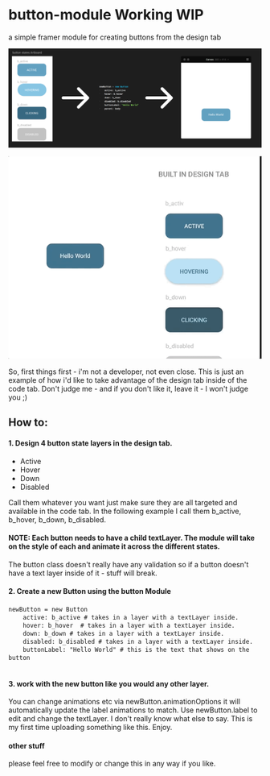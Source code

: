 # button-module Working WIP
a simple framer module for creating buttons from the design tab

![alt text](https://github.com/gejoreni/button-module/blob/master/button-module.png?raw=true "Header Image")


![alt text](https://github.com/gejoreni/button-module/blob/master/button-gif.gif?raw=true "Header gif")

So, first things first - i'm not a developer, not even close. This is just an example of how i'd like to take advantage of the design tab inside of the code tab. Don't judge me  - and if you don't like it, leave it - I won't judge you ;)

## How to:

#### 1. Design 4 button state layers in the design tab. 
- Active
- Hover
- Down
- Disabled

Call them whatever you want just make sure they are all targeted and available in the code tab. In the following example I call them b_active, b_hover, b_down, b_disabled.

#### NOTE: Each button needs to have a child textLayer. The module will take on the style of each and animate it across the different states.

The button class doesn't really have any validation so if a button doesn't have a text layer inside of it - stuff will break. 

#### 2. Create a new Button using the button Module

```
newButton = new Button
	active: b_active # takes in a layer with a textLayer inside.
	hover: b_hover  # takes in a layer with a textLayer inside.
	down: b_down # takes in a layer with a textLayer inside.
	disabled: b_disabled # takes in a layer with a textLayer inside.
	buttonLabel: "Hello World" # this is the text that shows on the button
 
 ```
#### 3. work with the new button like you would any other layer.

You can change animations etc via newButton.animationOptions it will automatically update the label animations to match.
Use newButton.label to edit and change the textLayer. I don't really know what else to say. This is my first time uploading something like this. Enjoy. 


#### other stuff

please feel free to modify or change this in any way if you like. 
